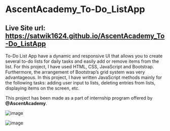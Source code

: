 # AscentAcademy_To-Do_ListApp
## Live Site url: https://satwik1624.github.io/AscentAcademy_To-Do_ListApp

To-Do List App have a dynamic and responsive UI that allows you to create several to-do
lists for daily tasks and easily add or remove items from the list. For this project, I have used HTML, CSS, JavaScript and Bootstrap. Furthermore, the
arrangement of Bootstrap’s grid system was very advantageous.
In this project, I have written JavaScript methods mainly for the following tasks: adding user
input to lists, deleting entries from lists, displaying items on the screen, etc.

This project has been made as a part of internship program offered by <b>@AscentAcademy</b>.

![image](https://user-images.githubusercontent.com/125944906/225089270-24edc186-e5a5-49ba-a988-5f2916b3b476.png)

![image](https://user-images.githubusercontent.com/125944906/225089397-af296d13-90af-49b9-b345-585ea0f63fd7.png)


